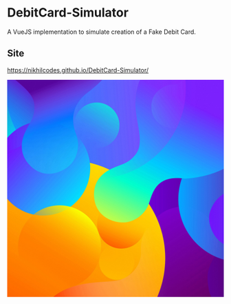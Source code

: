 # DebitCard-Simulator
A VueJS implementation to simulate creation of a Fake Debit Card.

## Site
https://nikhilcodes.github.io/DebitCard-Simulator/

![Ignore](/assets/images/card-bg.jpg)
